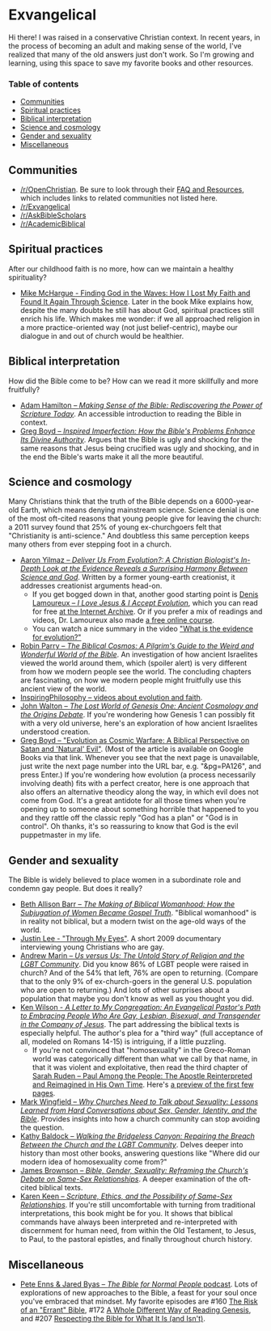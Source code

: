 <!-- omit in toc -->
# Exvangelical

Hi there! I was raised in a conservative Christian context. In recent years, in the process of becoming an adult and making sense of the world, I've realized that many of the old answers just don't work. So I'm growing and learning, using this space to save my favorite books and other resources.

<!-- omit in toc -->
### Table of contents
- [Communities](#communities)
- [Spiritual practices](#spiritual-practices)
- [Biblical interpretation](#biblical-interpretation)
- [Science and cosmology](#science-and-cosmology)
- [Gender and sexuality](#gender-and-sexuality)
- [Miscellaneous](#miscellaneous)

## Communities

- [/r/OpenChristian](https://www.reddit.com/r/OpenChristian/). Be sure to look through their [FAQ and Resources](https://www.reddit.com/r/OpenChristian/comments/ulfbux/faq_and_resources_please_read_before_you_post/), which includes links to related communities not listed here.
- [/r/Exvangelical](https://www.reddit.com/r/Exvangelical)
- [/r/AskBibleScholars](https://www.reddit.com/r/AskBibleScholars/)
- [/r/AcademicBiblical](https://www.reddit.com/r/AcademicBiblical/)

## Spiritual practices

After our childhood faith is no more, how can we maintain a healthy spirituality?

- [Mike McHargue - Finding God in the Waves: How I Lost My Faith and Found It Again Through Science](https://www.goodreads.com/book/show/28363993). Later in the book Mike explains how, despite the many doubts he still has about God, spiritual practices still enrich his life. Which makes me wonder: if we all approached religion in a more practice-oriented way (not just belief-centric), maybe our dialogue in and out of church would be healthier.

## Biblical interpretation

How did the Bible come to be? How can we read it more skillfully and more fruitfully?

- [Adam Hamilton – *Making Sense of the Bible: Rediscovering the Power of Scripture Today*](https://www.goodreads.com/book/show/20820158). An accessible introduction to reading the Bible in context.
- [Greg Boyd – *Inspired Imperfection: How the Bible's Problems Enhance Its Divine Authority*](https://www.goodreads.com/book/isbn?isbn=B07NSGG3MK). Argues that the Bible is ugly and shocking for the same reasons that Jesus being crucified was ugly and shocking, and in the end the Bible's warts make it all the more beautiful.

## Science and cosmology

Many Christians think that the truth of the Bible depends on a 6000-year-old Earth, which means denying mainstream science. Science denial is one of the most oft-cited reasons that young people give for leaving the church: a 2011 survey found that 25% of young ex-churchgoers felt that "Christianity is anti-science." And doubtless this same perception keeps many others from ever stepping foot in a church.

- [Aaron Yilmaz – *Deliver Us From Evolution?: A Christian Biologist's In-Depth Look at the Evidence Reveals a Surprising Harmony Between Science and God*](https://www.goodreads.com/book/isbn?isbn=B071CXGXM2). Written by a former young-earth creationist, it addresses creationist arguments head-on.
  - If you get bogged down in that, another good starting point is [Denis Lamoureux – *I Love Jesus & I Accept Evolution*](https://www.goodreads.com/book/show/6553824-i-love-jesus-i-accept-evolution), which you can read for free [at the Internet Archive](https://archive.org/details/ilovejesusiaccep0000lamo). Or if you prefer a mix of readings and videos, Dr. Lamoureux also made [a free online course](https://www.coursera.org/learn/science-and-religion-101).
  - You can watch a nice summary in the video ["What is the evidence for evolution?"](https://youtu.be/lIEoO5KdPvg)
- [Robin Parry – *The Biblical Cosmos: A Pilgrim's Guide to the Weird and Wonderful World of the Bible*](https://www.goodreads.com/book/isbn?isbn=B00SU6CG1W). An investigation of how ancient Israelites viewed the world around them, which (spoiler alert) is very different from how we modern people see the world. The concluding chapters are fascinating, on how we modern people might fruitfully use this ancient view of the world.
- [InspiringPhilosophy – videos about evolution and faith](https://inspiringphilosophy.org/evolution-and-genesis).
- [John Walton – *The Lost World of Genesis One: Ancient Cosmology and the Origins Debate*](https://www.goodreads.com/book/isbn?isbn=B003VM8QK0). If you're wondering how Genesis 1 can possibly fit with a very old universe, here's an exploration of how ancient Israelites understood creation.
- [Greg Boyd – "Evolution as Cosmic Warfare: A Biblical Perspective on Satan and 'Natural' Evil"](https://www.google.com/books/edition/Creation_Made_Free/gwpMAwAAQBAJ?hl=en&gbpv=1&pg=PA125). (Most of the article is available on Google Books via that link. Whenever you see that the next page is unavailable, just write the next page number into the URL bar, e.g. "&pg=PA126", and press Enter.) If you're wondering how evolution (a process necessarily involving death) fits with a perfect creator, here is one approach that also offers an alternative theodicy along the way, in which evil does not come from God. It's a great antidote for all those times when you're opening up to someone about something horrible that happened to you and they rattle off the classic reply "God has a plan" or "God is in control". Oh thanks, it's so reassuring to know that God is the evil puppetmaster in my life.

## Gender and sexuality

The Bible is widely believed to place women in a subordinate role and condemn gay people. But does it really?

- [Beth Allison Barr – *The Making of Biblical Womanhood: How the Subjugation of Women Became Gospel Truth*](https://www.goodreads.com/book/show/54233271). "Biblical womanhood" is in reality not biblical, but a modern twist on the age-old ways of the world.
- [Justin Lee - "Through My Eyes"](https://youtu.be/EVswuw3bJns). A short 2009 documentary interviewing young Christians who are gay.
- [Andrew Marin – *Us versus Us: The Untold Story of Religion and the LGBT Community*](https://www.goodreads.com/book/show/28084898). Did you know 86% of LGBT people were raised in church? And of the 54% that left, 76% are open to returning. (Compare that to the only 9% of ex-church-goers in the general U.S. population who are open to returning.) And lots of other surprises about a population that maybe you don't know as well as you thought you did.
- [Ken Wilson - *A Letter to My Congregation: An Evangelical Pastor's Path to Embracing People Who Are Gay, Lesbian, Bisexual, and Transgender in the Company of Jesus*](https://www.goodreads.com/book/show/20750953). The part addressing the biblical texts is especially helpful. The author's plea for a "third way" (full acceptance of all, modeled on Romans 14-15) is intriguing, if a little puzzling.
  - If you're not convinced that "homosexuality" in the Greco-Roman world was categorically different than what we call by that name, in that it was violent and exploitative, then read the third chapter of [Sarah Ruden – Paul Among the People: The Apostle Reinterpreted and Reimagined in His Own Time](https://www.goodreads.com/book/show/7738312). Here's [a preview of the first few pages](https://www.google.com/books/edition/Paul_Among_the_People/ibjVCQAAQBAJ?gbpv=1&pg=PA45).
- [Mark Wingfield – *Why Churches Need to Talk about Sexuality: Lessons Learned from Hard Conversations about Sex, Gender, Identity, and the Bible*](https://www.goodreads.com/book/show/49053913). Provides insights into how a church community can stop avoiding the question.
- [Kathy Baldock – *Walking the Bridgeless Canyon: Repairing the Breach Between the Church and the LGBT Community*](https://www.goodreads.com/book/show/23367214). Delves deeper into history than most other books, answering questions like "Where did our modern idea of homosexuality come from?"
- [James Brownson – *Bible, Gender, Sexuality: Reframing the Church's Debate on Same-Sex Relationships*](https://www.goodreads.com/book/isbn?isbn=B00CA6CMLW). A deeper examination of the oft-cited biblical texts.
- [Karen Keen – *Scripture, Ethics, and the Possibility of Same-Sex Relationships*](https://www.goodreads.com/book/isbn?isbn=B08MJZQ7JN). If you're still uncomfortable with turning from traditional interpretations, this book might be for you. It shows that biblical commands have always been interpreted and re-interpreted with discernment for human need, from within the Old Testament, to Jesus, to Paul, to the pastoral epistles, and finally throughout church history.

## Miscellaneous

- [Pete Enns & Jared Byas – *The Bible for Normal People* podcast](https://peteenns.com/podcast). Lots of explorations of new approaches to the Bible, a feast for your soul once you've embraced that mindset. My favorite episodes are #160 [The Risk of an "Errant" Bible](https://peteenns.com/episode-160-the-risk-of-an-errant-bible/), #172 [A Whole Different Way of Reading Genesis](https://peteenns.com/episode-172-pete-enns-a-whole-different-way-of-reading-genesis/), and #207 [Respecting the Bible for What It Is (and Isn't)](https://peteenns.com/episode-207-pete-enns-jared-byas-respecting-the-bible-for-what-it-is-and-isnt/).
